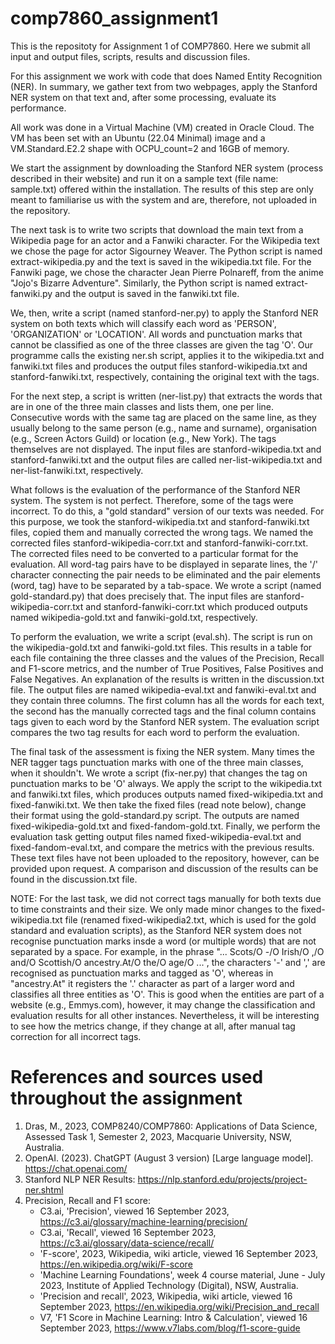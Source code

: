 # comp7860_assignment1
This is the repositoty for Assignment 1 of COMP7860. Here we submit all input and output files, scripts, results and discussion files.


For this assignment we work with code that does Named Entity Recognition (NER). In summary, we gather text from two webpages, apply the Stanford NER system on that text and, after some processing, evaluate its performance.

All work was done in a Virtual Machine (VM) created in Oracle Cloud. The VM has been set with an Ubuntu (22.04 Minimal) image and a VM.Standard.E2.2 shape with OCPU_count=2 and 16GB of memory. 

We start the assignment by downloading the Stanford NER system (process described in their website) and run it on a sample text (file name: sample.txt) offered within the installation. The results of this step are only meant to familiarise us with the system and are, therefore, not uploaded in the repository.

The next task is to write two scripts that download the main text from a Wikipedia page for an actor and a Fanwiki character. For the Wikipedia text we chose the page for actor Sigourney Weaver. The Python script is named extract-wikipedia.py and the text is saved in the wikipedia.txt file. For the Fanwiki page, we chose the character Jean Pierre Polnareff, from the anime "Jojo's Bizarre Adventure". Similarly, the Python script is named extract-fanwiki.py and the output is saved in the fanwiki.txt file.

We, then, write a script (named stanford-ner.py) to apply the Stanford NER system on both texts which will classify each word as 'PERSON', 'ORGANIZATION' or 'LOCATION'. All words and punctuation marks that cannot be classified as one of the three classes are given the tag 'O'. Our programme calls the existing ner.sh script, applies it to the wikipedia.txt and fanwiki.txt files and produces the output files stanford-wikipedia.txt and stanford-fanwiki.txt, respectively, containing the original text with the tags. 

For the next step, a script is written (ner-list.py) that extracts the words that are in one of the three main classes and lists them, one per line. Consecutive words with the same tag are placed on the same line, as they usually belong to the same person (e.g., name and surname), organisation (e.g., Screen Actors Guild) or location (e.g., New York). The tags themselves are not displayed. The input files are stanford-wikipedia.txt and stanford-fanwiki.txt and the output files are called ner-list-wikipedia.txt and ner-list-fanwiki.txt, respectively.

What follows is the evaluation of the performance of the Stanford NER system. The system is not perfect. Therefore, some of the tags were incorrect. To do this, a "gold standard" version of our texts was needed. For this purpose, we took the stanford-wikipedia.txt and stanford-fanwiki.txt files, copied them and manually corrected the wrong tags. We named the corrected files stanford-wikipedia-corr.txt and stanford-fanwiki-corr.txt. The corrected files need to be converted to a particular format for the evaluation. All word-tag pairs have to be displayed in separate lines, the '/' character connecting the pair needs to be eliminated and the pair elements (word, tag) have to be separated by a tab-space. We wrote a script (named gold-standard.py) that does precisely that. The input files are stanford-wikipedia-corr.txt and stanford-fanwiki-corr.txt which produced outputs named wikipedia-gold.txt and fanwiki-gold.txt, respectively. 

To perform the evaluation, we write a script (eval.sh). The script is run on the wikipedia-gold.txt and fanwiki-gold.txt files. This results in a table for each file containing the three classes and the values of the Precision, Recall and F1-score metrics, and the number of True Positives, False Positives and False Negatives. An explanation of the results is written in the discussion.txt file. The output files are named wikipedia-eval.txt and fanwiki-eval.txt and they contain three columns. The first column has all the words for each text, the second has the manually corrected tags and the final column contains tags given to each word by the Stanford NER system. The evaluation script compares the two tag results for each word to perform the evaluation.

The final task of the assessment is fixing the NER system. Many times the NER tagger tags punctuation marks with one of the three main classes, when it shouldn't. We wrote a script (fix-ner.py) that changes the tag on punctuation marks to be 'O' always. We apply the script to the wikipedia.txt and fanwiki.txt files, which produces outputs named fixed-wikipedia.txt and fixed-fanwiki.txt. We then take the fixed files (read note below), change their format using the gold-standard.py script. The outputs are named fixed-wikipedia-gold.txt and fixed-fandom-gold.txt. Finally, we perform the evaluation task getting output files named fixed-wikipedia-eval.txt and fixed-fandom-eval.txt, and compare the metrics with the previous results. These text files have not been uploaded to the repository, however, can be provided upon request. A comparison and discussion of the results can be found in the discussion.txt file.

NOTE: For the last task, we did not correct tags manually for both texts due to time constraints and their size. We only made minor changes to the fixed-wikipedia.txt file (renamed fixed-wikipedia2.txt, which is used for the gold standard and evaluation scripts), as the Stanford NER system does not recognise punctuation marks insde a word (or multiple words) that are not separated by a space. For example, in the phrase "... Scots/O -/O Irish/O ,/O and/O Scottish/O ancestry.At/O the/O age/O ...", the characters '-' and ',' are recognised as punctuation marks and tagged as 'O', whereas in "ancestry.At" it registers the '.' character as part of a larger word and classifies all three entities as 'O'. This is good when the entities are part of a website (e.g., Emmys.com), however, it may change the classification and evaluation results for all other instances. Nevertheless, it will be interesting to see how the metrics change, if they change at all, after manual tag correction for all incorrect tags.



# References and sources used throughout the assignment
1. Dras, M., 2023, COMP8240/COMP7860: Applications of Data Science, Assessed Task 1, Semester 2, 2023, Macquarie University, NSW, Australia.
2. OpenAI. (2023). ChatGPT (August 3 version) [Large language model]. https://chat.openai.com/
3. Stanford NLP NER Results: https://nlp.stanford.edu/projects/project-ner.shtml
4. Precision, Recall and F1 score:
   - C3.ai, 'Precision', viewed 16 September 2023, https://c3.ai/glossary/machine-learning/precision/
   - C3.ai, 'Recall', viewed 16 September 2023, https://c3.ai/glossary/data-science/recall/
   - 'F-score', 2023, Wikipedia, wiki article, viewed 16 September 2023, https://en.wikipedia.org/wiki/F-score
   - 'Machine Learning Foundations', week 4 course material, June - July 2023, Institute of Applied Technology (Digital), NSW, Australia.
   - 'Precision and recall', 2023, Wikipedia, wiki article, viewed 16 September 2023, https://en.wikipedia.org/wiki/Precision_and_recall
   - V7, 'F1 Score in Machine Learning: Intro & Calculation', viewed 16 September 2023, https://www.v7labs.com/blog/f1-score-guide
  

